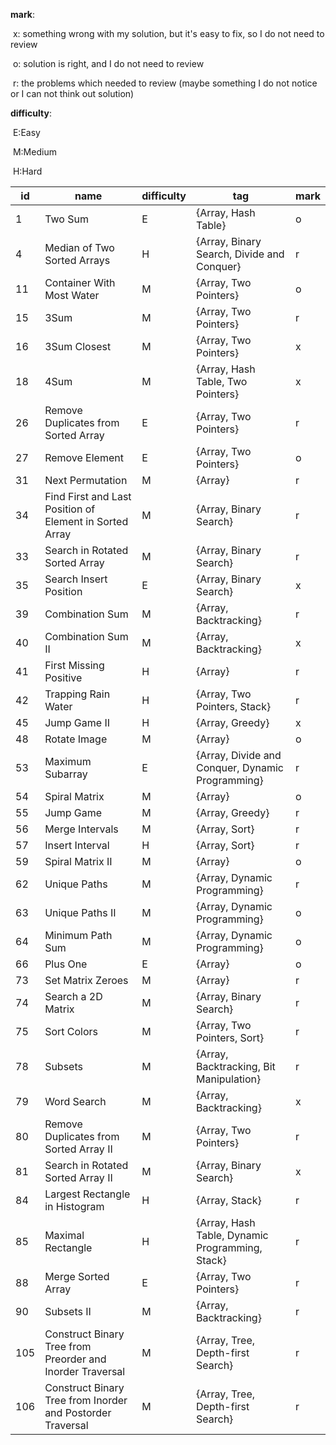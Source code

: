 **mark**:

​	x: something wrong with my solution, but it's easy to fix, so I do not need to review

​	o: solution is right, and I do not need to review

​	r: the problems which needed to review (maybe something I do not notice or I can not think out solution)

**difficulty**:

​	E:Easy

​	M:Medium

​	H:Hard

| id   | name                                                       | difficulty | tag                                              | mark |
| ---- | ---------------------------------------------------------- | ---------- | ------------------------------------------------ | ---- |
| 1    | Two Sum                                                    | E          | {Array, Hash Table}                              | o    |
| 4    | Median of Two Sorted Arrays                                | H          | {Array, Binary Search, Divide and Conquer}       | r    |
| 11   | Container With Most Water                                  | M          | {Array, Two Pointers}                            | o    |
| 15   | 3Sum                                                       | M          | {Array, Two Pointers}                            | r    |
| 16   | 3Sum Closest                                               | M          | {Array, Two Pointers}                            | x    |
| 18   | 4Sum                                                       | M          | {Array, Hash Table, Two Pointers}                | x    |
| 26   | Remove Duplicates from Sorted Array                        | E          | {Array, Two Pointers}                            | r    |
| 27   | Remove Element                                             | E          | {Array, Two Pointers}                            | o    |
| 31   | Next Permutation                                           | M          | {Array}                                          | r    |
| 34   | Find First and Last Position of Element in Sorted Array    | M          | {Array, Binary Search}                           | r    |
| 33   | Search in Rotated Sorted Array                             | M          | {Array, Binary Search}                           | r    |
| 35   | Search Insert Position                                     | E          | {Array, Binary Search}                           | x    |
| 39   | Combination Sum                                            | M          | {Array, Backtracking}                            | r    |
| 40   | Combination Sum II                                         | M          | {Array, Backtracking}                            | x    |
| 41   | First Missing Positive                                     | H          | {Array}                                          | r    |
| 42   | Trapping Rain Water                                        | H          | {Array, Two Pointers, Stack}                     | r    |
| 45   | Jump Game II                                               | H          | {Array, Greedy}                                  | x    |
| 48   | Rotate Image                                               | M          | {Array}                                          | o    |
| 53   | Maximum Subarray                                           | E          | {Array, Divide and Conquer, Dynamic Programming} | r    |
| 54   | Spiral Matrix                                              | M          | {Array}                                          | o    |
| 55   | Jump Game                                                  | M          | {Array, Greedy}                                  | r    |
| 56   | Merge Intervals                                            | M          | {Array, Sort}                                    | r    |
| 57   | Insert Interval                                            | H          | {Array, Sort}                                    | r    |
| 59   | Spiral Matrix II                                           | M          | {Array}                                          | o    |
| 62   | Unique Paths                                               | M          | {Array, Dynamic Programming}                     | r    |
| 63   | Unique Paths II                                            | M          | {Array, Dynamic Programming}                     | o    |
| 64   | Minimum Path Sum                                           | M          | {Array, Dynamic Programming}                     | o    |
| 66   | Plus One                                                   | E          | {Array}                                          | o    |
| 73   | Set Matrix Zeroes                                          | M          | {Array}                                          | r    |
| 74   | Search a 2D Matrix                                         | M          | {Array, Binary Search}                           | r    |
| 75   | Sort Colors                                                | M          | {Array, Two Pointers, Sort}                      | r    |
| 78   | Subsets                                                    | M          | {Array, Backtracking, Bit Manipulation}          | r    |
| 79   | Word Search                                                | M          | {Array, Backtracking}                            | x    |
| 80   | Remove Duplicates from Sorted Array II                     | M          | {Array, Two Pointers}                            | r    |
| 81   | Search in Rotated Sorted Array II                          | M          | {Array, Binary Search}                           | x    |
| 84   | Largest Rectangle in Histogram                             | H          | {Array, Stack}                                   | r    |
| 85   | Maximal Rectangle                                          | H          | {Array, Hash Table, Dynamic Programming, Stack}  | r    |
| 88   | Merge Sorted Array                                         | E          | {Array, Two Pointers}                            | r    |
| 90   | Subsets II                                                 | M          | {Array, Backtracking}                            | r    |
| 105  | Construct Binary Tree from Preorder and Inorder Traversal  | M          | {Array, Tree, Depth-first Search}                | r    |
| 106  | Construct Binary Tree from Inorder and Postorder Traversal | M          | {Array, Tree, Depth-first Search}                | r    |

